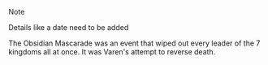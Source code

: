 > [!NOTE]
> Details like a date need to be added

The Obsidian Mascarade was an event that wiped out every leader of the 7 kingdoms all at once. It was Varen's attempt to reverse death.